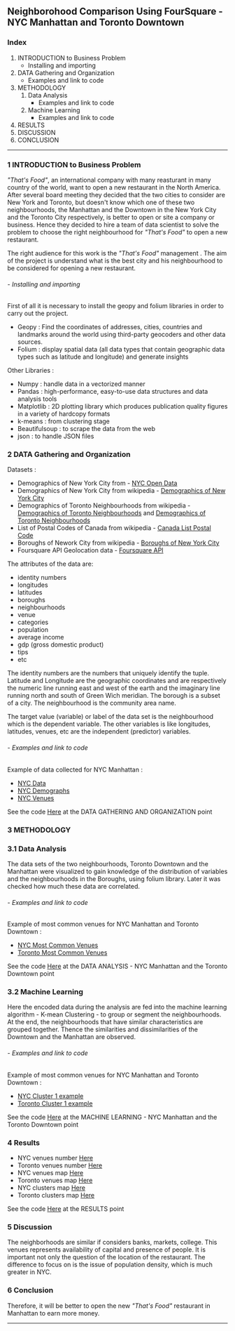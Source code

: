 ## Neighborohood Comparison Using FourSquare - NYC Manhattan and Toronto Downtown

### Index
1. INTRODUCTION to Business Problem
    - Installing and importing
2. DATA Gathering and Organization
    - Examples and link to code 
3. METHODOLOGY
    1. Data Analysis
        - Examples and link to code 
    2. Machine Learning
        - Examples and link to code 
4. RESULTS
5. DISCUSSION
6. CONCLUSION

---

### 1 INTRODUCTION to Business Problem
*"That's Food"*, an international company with many reasturant in many country of the world, want to open a new restaurant in the North America. After several board meeting they decided that the two cities to consider are  New York and Toronto, but doesn't know which one of these two neighbourhoods, the Manhattan and the Downtown in the New York City and the Toronto City respectively, is better to open or site a company or business. Hence they decided to hire a team of data scientist to solve the problem to choose the right neighbourhood for *"That's Food"* to open a new restaurant.  

The right audience for this work is the *"That's Food"* management .
The aim of the project is understand what is the best city and his neighbourhood to be considered for opening a new restaurant.

###### - Installing and importing
First of all it is necessary to install the geopy and folium libraries in order to carry out the project.

- Geopy : Find the coordinates of addresses, cities, countries and landmarks around the world using third-party geocoders and other data sources.
- Folium : display spatial data (all data types that contain geographic data types such as latitude and longitude) and generate insights

Other Libraries :
- Numpy         : handle data in a vectorized manner
- Pandas        : high-performance, easy-to-use data structures and data analysis tools
- Matplotlib    : 2D plotting library which produces publication quality figures in a variety of hardcopy formats
- k-means       : from clustering stage
- Beautifulsoup : to scrape the data from the web
- json          : to handle JSON files

### 2 DATA Gathering and Organization     
Datasets :

- Demographics of New York City from - [NYC Open Data](https://opendata.cityofnewyork.us/)
- Demographics of New York City from wikipedia - [Demographics of New York City](https://en.wikipedia.org/wiki/Demographics_of_New_York_City)
- Demographics of Toronto Neighbourhoods from wikipedia - [Demographics of Toronto Neighbourhoods](https://en.wikipedia.org/wiki/Demographics_of_Toronto) and [Demographics of Toronto Neighbourhoods](https://en.wikipedia.org/wiki/Demographics_of_Toronto_neighbourhoods)
- List of Postal Codes of Canada from wikipedia - [Canada List Postal Code](https://en.wikipedia.org/wiki/List_of_postal_codes_of_Canada:_M)
- Boroughs of Nework City from wikipedia - [Boroughs of New York City](https://en.wikipedia.org/wiki/Boroughs_of_New_York_City)
- Foursquare API Geolocation data - [Foursquare API](https://it.foursquare.com/)

The attributes of the data are:

- identity numbers
- longitudes
- latitudes
- boroughs
- neighbourhoods
- venue
- categories
- population
- average income
- gdp (gross domestic product)
- tips
- etc

The identity numbers are the numbers that uniquely identify the tuple. Latitude and Longitude are the geographic coordinates 
and are respectively the numeric line running east and west of the earth and the imaginary line running north and south of Green Wich meridian. The borough is a subset of a city. The neighbourhood is the community area name.

The target value (variable) or label of the data set is the neighbourhood which is the dependent variable. The other variables is like longitudes, latitudes, venues, etc are the independent (predictor) variables.

###### - Examples and link to code
Example of data collected for NYC Manhattan : 
- [NYC Data](https://github.com/antoloanto/appliedDScap/blob/master/week5source/0-data.JPG)
- [NYC Demographs](https://github.com/antoloanto/appliedDScap/blob/master/week5source/1-demograph.JPG)
- [NYC Venues](https://github.com/antoloanto/appliedDScap/blob/master/week5source/3-venues.JPG)

See the code [Here](https://github.com/antoloanto/appliedDScap/blob/master/AppliedDS_Capstone-BattleofNeighborhoods.ipynb) at the DATA GATHERING AND ORGANIZATION point
      
### 3 METHODOLOGY
### 3.1 Data Analysis
The data sets of the two neighbourhoods, Toronto Downtown and the Manhattan were visualized to gain knowledge of the distribution of variables and the neighbourhoods in the Boroughs, using folium library. Later it was checked how much these data are correlated.

###### - Examples and link to code
Example of most common venues for NYC Manhattan and Toronto Downtown : 
- [NYC Most Common Venues](https://github.com/antoloanto/appliedDScap/blob/master/week5source/4-nyc-common.JPG)
- [Toronto Most Common Venues](https://github.com/antoloanto/appliedDScap/blob/master/week5source/1-Toronto-common.JPG)

See the code [Here](https://github.com/antoloanto/appliedDScap/blob/master/AppliedDS_Capstone-BattleofNeighborhoods.ipynb) at the DATA ANALYSIS - NYC Manhattan and the Toronto Downtown point

### 3.2 Machine Learning
Here the encoded data during the analysis are fed into the machine learning algorithm - K-mean Clustering - to group or segment the neighbourhoods. At the end, the neighbourhoods that have similar characteristics are grouped together. Thence the similarities and dissimilarities of the Downtown and the Manhattan are observed.

###### - Examples and link to code
Example of most common venues for NYC Manhattan and Toronto Downtown : 
- [NYC Cluster 1 example](https://github.com/antoloanto/appliedDScap/blob/master/week5source/5-nyc-cl.JPG)
- [Toronto Cluster 1 example](https://github.com/antoloanto/appliedDScap/blob/master/week5source/2-toronto-clus.JPG)

See the code [Here](https://github.com/antoloanto/appliedDScap/blob/master/AppliedDS_Capstone-BattleofNeighborhoods.ipynb) at the MACHINE LEARNING - NYC Manhattan and the Toronto Downtown point
### 4 Results
- NYC venues number [Here](https://github.com/antoloanto/appliedDScap/blob/master/week5source/7-num-venus.JPG)
- Toronto venues number [Here](https://github.com/antoloanto/appliedDScap/blob/master/week5source/4-venues-list.JPG)
- NYC venues map [Here](https://github.com/antoloanto/appliedDScap/blob/master/week5source/6-nyc-map.JPG)
- Toronto venues map [Here](https://github.com/antoloanto/appliedDScap/blob/master/week5source/3-toronto-map.JPG)
- NYC clusters map [Here](https://github.com/antoloanto/appliedDScap/blob/master/week5source/8-nyc-map2.JPG)
- Toronto clusters map [Here](https://github.com/antoloanto/appliedDScap/blob/master/week5source/5-toronto-map2.JPG)

See the code [Here](https://github.com/antoloanto/appliedDScap/blob/master/AppliedDS_Capstone-BattleofNeighborhoods.ipynb) at the RESULTS point

### 5 Discussion
The neighborhoods are similar if considers banks, markets, college. This venues represents availability of capital and presence of people. It is important not only the question of the location of the restaurant. 
The difference to focus on is the issue of population density, which is much greater in NYC.

### 6 Conclusion
Therefore, it will be better to open the new *"That's Food"* restaurant in Manhattan to earn more money.

---
